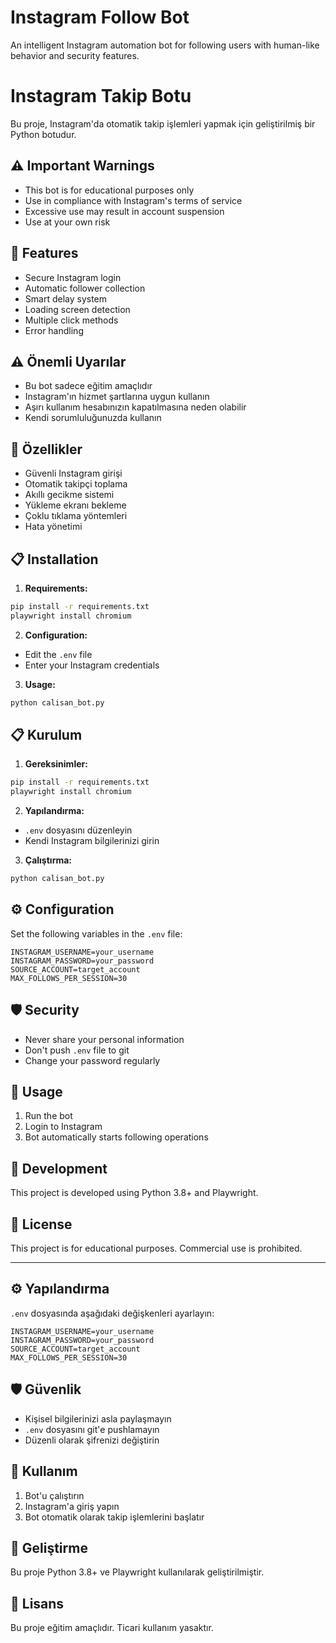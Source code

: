 # Instagram Follow Bot

An intelligent Instagram automation bot for following users with human-like behavior and security features.

# Instagram Takip Botu

Bu proje, Instagram'da otomatik takip işlemleri yapmak için geliştirilmiş bir Python botudur.

## ⚠️ Important Warnings

- This bot is for educational purposes only
- Use in compliance with Instagram's terms of service
- Excessive use may result in account suspension
- Use at your own risk

## 🚀 Features

- Secure Instagram login
- Automatic follower collection
- Smart delay system
- Loading screen detection
- Multiple click methods
- Error handling

## ⚠️ Önemli Uyarılar

- Bu bot sadece eğitim amaçlıdır
- Instagram'ın hizmet şartlarına uygun kullanın
- Aşırı kullanım hesabınızın kapatılmasına neden olabilir
- Kendi sorumluluğunuzda kullanın

## 🚀 Özellikler

- Güvenli Instagram girişi
- Otomatik takipçi toplama
- Akıllı gecikme sistemi
- Yükleme ekranı bekleme
- Çoklu tıklama yöntemleri
- Hata yönetimi

## 📋 Installation

1. **Requirements:**
```bash
pip install -r requirements.txt
playwright install chromium
```

2. **Configuration:**
- Edit the `.env` file
- Enter your Instagram credentials

3. **Usage:**
```bash
python calisan_bot.py
```

## 📋 Kurulum

1. **Gereksinimler:**
```bash
pip install -r requirements.txt
playwright install chromium
```

2. **Yapılandırma:**
- `.env` dosyasını düzenleyin
- Kendi Instagram bilgilerinizi girin

3. **Çalıştırma:**
```bash
python calisan_bot.py
```

## ⚙️ Configuration

Set the following variables in the `.env` file:

```
INSTAGRAM_USERNAME=your_username
INSTAGRAM_PASSWORD=your_password
SOURCE_ACCOUNT=target_account
MAX_FOLLOWS_PER_SESSION=30
```

## 🛡️ Security

- Never share your personal information
- Don't push `.env` file to git
- Change your password regularly

## 📝 Usage

1. Run the bot
2. Login to Instagram
3. Bot automatically starts following operations

## 🔧 Development

This project is developed using Python 3.8+ and Playwright.

## 📄 License

This project is for educational purposes. Commercial use is prohibited.

---

## ⚙️ Yapılandırma

`.env` dosyasında aşağıdaki değişkenleri ayarlayın:

```
INSTAGRAM_USERNAME=your_username
INSTAGRAM_PASSWORD=your_password
SOURCE_ACCOUNT=target_account
MAX_FOLLOWS_PER_SESSION=30
```

## 🛡️ Güvenlik

- Kişisel bilgilerinizi asla paylaşmayın
- `.env` dosyasını git'e pushlamayın
- Düzenli olarak şifrenizi değiştirin

## 📝 Kullanım

1. Bot'u çalıştırın
2. Instagram'a giriş yapın
3. Bot otomatik olarak takip işlemlerini başlatır

## 🔧 Geliştirme

Bu proje Python 3.8+ ve Playwright kullanılarak geliştirilmiştir.

## 📄 Lisans

Bu proje eğitim amaçlıdır. Ticari kullanım yasaktır.
